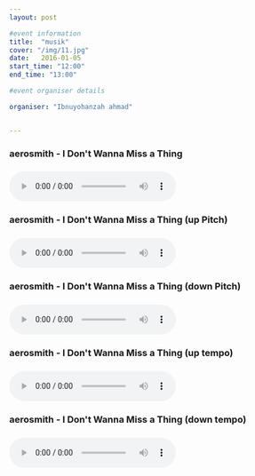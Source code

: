 ```yaml
---
layout: post

#event information
title:  "musik"
cover: "/img/11.jpg"
date:   2016-01-05
start_time: "12:00"
end_time: "13:00"

#event organiser details

organiser: "Ibnuyohanzah ahmad"


---
```


<html manifest="cache-manifest.manifest">
<body>

<div id="result"></div>

<script>
// Check browser support
if (typeof(Storage) !== "undefined") {
    // Store
    localStorage.setItem("Aerosmith", "I Don't Wanna Miss a Thing");
    // Retrieve
    document.getElementById("result").innerHTML = localStorage.getItem("lastname");
} else {
    document.getElementById("result").innerHTML = "Sorry, your browser does not support Web Storage...";
}
</script>

 </body>
</html>


<p><h3>aerosmith - I Don't Wanna Miss a Thing<h3>
<audio controls="controls">
  <source src="img/Aerosmith - I Don't Wanna Miss a Thing.oog" type="audio/oog" /> 
</audio> 
<p><h3>aerosmith - I Don't Wanna Miss a Thing (up Pitch)<h3>
<audio controls="controls">
  <source src="img/Aerosmith - I Don't Wanna Miss a Thing - Up Pitch.oog" type="audio/oog" /> 
</audio> 
<p><h3>aerosmith - I Don't Wanna Miss a Thing (down Pitch)<h3>
<audio controls="controls">
  <source src="img/Aerosmith - I Don't Wanna Miss a Thing - down Pitch.oog" type="audio/oog" /> 
</audio> 
<p><h3>aerosmith - I Don't Wanna Miss a Thing (up tempo)<h3>
<audio controls="controls">
  <source src="img/Aerosmith - I Don't Wanna Miss a Thing - up Tempo.oog" type="audio/oog" /> 
</audio> 
<p><h3>aerosmith - I Don't Wanna Miss a Thing (down tempo)<h3>
<audio controls="controls">
  <source src="img/Aerosmith - I Don't Wanna Miss a Thing - down tempo.oog" type="audio/oog" /> 
</audio>
